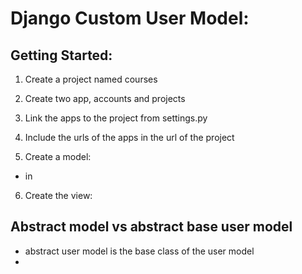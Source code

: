 # Django Custom User Model:

## Getting Started:
1.  Create a project named courses
2.  Create two app, accounts and projects
3.  Link the apps to the project from settings.py
4.  Include the urls of the apps in the url of the project

5.  Create a model:
   * in 

6. Create the view:
   


##  Abstract model vs abstract base user model
* abstract user model is the base class of the user model
* 
  